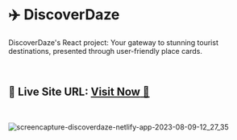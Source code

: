 # ✈️ DiscoverDaze
DiscoverDaze's React project: Your gateway to stunning tourist destinations, presented through user-friendly place cards.

<br>

## 📌 Live Site URL: <a href="https://discoverdaze.netlify.app/">**Visit Now** 🚀</a>

<br>

![screencapture-discoverdaze-netlify-app-2023-08-09-12_27_35](https://github.com/mhdamaan79/DiscoverDaze/assets/118375524/5e30f6e4-77f6-4681-b03f-d114accbe194)
